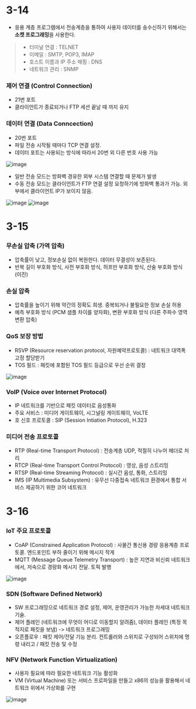 # 3-14
- 응용 계층 프로그램에서 전송계층을 통하여 사용자 데이터를 송수신하기 위해서는 **소켓 프로그래밍**을 사용한다.
> - 터미널 연결 : TELNET
> - 이메일 : SMTP, POP3, IMAP
> - 호스트 이름과 IP 주소 매핑 : DNS
> - 네트워크 관리 : SNMP

### 제어 연결 (Control Connection)
- 21번 포트
- 클라이언트가 종료되거나 FTP 세션 끝날 때 까지 유지

### 데이터 연결 (Data Conncection)
- 20번 포트
- 파일 전송 시작될 때마다 TCP 연결 설정.
- 데이터 포트는 사용되는 방식에 따라서 20번 외 다른 번호 사용 가능

![image](https://github.com/user-attachments/assets/cf7d8795-34aa-4ac6-9f79-9393a3e2debb)

- 일반 전송 모드는 방화벽 경유한 외부 시스템 연결할 때 문제가 발생
- 수동 전송 모드는 클라이언트가 FTP 연결 설정 요청하기에 방화벽 통과가 가능. 외부에서 클라이언트 IP가 보이지 않음.

![image](https://github.com/user-attachments/assets/1045e6fb-c010-4623-a61d-c8d8daf3537c)
![image](https://github.com/user-attachments/assets/08bc8b3d-2cfe-4ada-b8c4-3851b9f51af6)

# 3-15
### 무손실 압축 (가역 압축)
- 압축률이 낮고, 정보손실 없이 복원한다. 데이터 무결성이 보존된다.
- 반복 길이 부호화 방식, 사전 부호화 방식, 허프만 부호화 방식, 산술 부호화 방식 (이진)

### 손실 압축 
- 압축률을 높이기 위해 약간의 정확도 희생. 중복되거나 불필요한 정보 손실 허용
- 예측 부호화 방식 (PCM 샘플 차이를 양자화), 변환 부호화 방식 (다른 주파수 영역 변환 압축)

### QoS 보장 방법
- RSVP (Resource reservation protocol, 자원예약프로토콜) : 네트워크 대역폭 고정 할당받기
- TOS 필드 : 패킷에 포함된 TOS 필드 등급으로 우선 순위 결정

![image](https://github.com/user-attachments/assets/0ba05f20-7ad0-4ad1-9139-9402a5848818)

### VoIP (Voice over Internet Protocol)
- IP 네트워크를 기반으로 패킷 데이터로 음성통화
- 주요 서비스 : 미디어 게이트웨이, 시그널링 게이트웨이, VoLTE
- 호 신호 프로토콜 : SIP (Session Intiation Protocol), H.323

### 미디어 전송 프로토콜
- RTP (Real-time Transport Protocol) : 전송계층 UDP, 적절히 나누어 헤더로 처리
- RTCP (Real-time Transport Control Protocol) : 영상, 음성 스트리밍
- RTSP (Real-time Streaming Protocol) : 실시간 음성, 통화, 스트리밍
- IMS (IP Multimedia Subsystem) : 유무선 다중접속 네트워크 환경에서 통합 서비스 제공하기 위한 코어 네트워크

# 3-16
### IoT 주요 프로토콜
- CoAP (Constrained Application Protocol) : 사물간 통신용 경량 응용계층 프로토콜. 엔드포인트 부하 줄이기 위해 메시지 작게
- MQTT (Message Queue Telemetry Transport) : 높은 지연과 비신뢰 네트워크에서, 저속으로 경량화 메시지 전달. 토픽 발행

![image](https://github.com/user-attachments/assets/8984452e-1944-4277-a84a-1e0ff4849ebf)

### SDN (Software Defined Network)
- SW 프로그래밍으로 네트워크 경로 설정, 제어, 운영관리가 가능한 차세대 네트워크 기술.
- 제어 플레인 (네트워크에 무엇이 어디로 이동할지 알려줌), 데이터 플레인 (특정 목적지로 패킷을 보냄) -> 네트워크 프로그래밍
- 오픈플로우 : 패킷 제어/전달 기능 분리. 컨트롤러와 스위치로 구성되어 스위치에 명령 내리고 / 패킷 전송 및 수정

### NFV (Network Function Virtualization)
- 사용자 필요에 따라 필요한 네트워크 기능 활성화
- VM (Virtual Machine) 또는 서비스 프로파일을 만들고 x86의 성능을 활용해서 네트워크 위에서 가상화를 구현

![image](https://github.com/user-attachments/assets/c0e8a76c-7f97-4828-8927-65306c61c28a)
